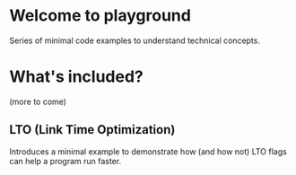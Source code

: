 # Welcome to playground
Series of minimal code examples to understand technical concepts.

# What's included?
(more to come)
## LTO (Link Time Optimization)
Introduces a minimal example to demonstrate how (and how not) LTO
flags can help a program run faster. 
